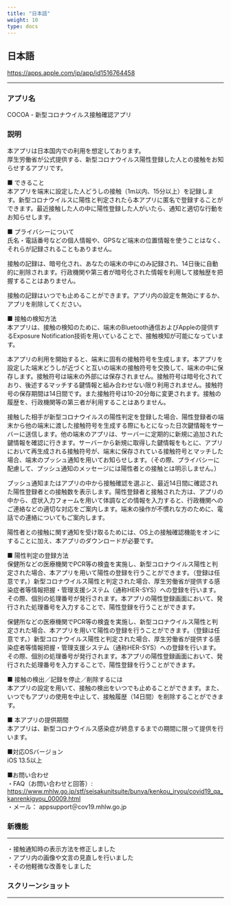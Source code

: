 ```yaml
---
title: "日本語"
weight: 10
type: docs
---
```


## 日本語

https://apps.apple.com/jp/app/id1516764458

----

### アプリ名
COCOA - 新型コロナウイルス接触確認アプリ

### 説明
本アプリは日本国内での利用を想定しております。  
厚生労働省が公式提供する、新型コロナウイルス陽性登録した人との接触をお知らせするアプリです。

■ できること  
本アプリを端末に設定した人どうしの接触（1m以内、15分以上）を記録します。新型コロナウイルスに陽性と判定されたら本アプリに匿名で登録することができます。最近接触した人の中に陽性登録した人がいたら、通知と適切な行動をお知らせします。

■ プライバシーについて  
氏名・電話番号などの個人情報や、GPSなど端末の位置情報を使うことはなく、それらが記録されることもありません。

接触の記録は、暗号化され、あなたの端末の中にのみ記録され、14日後に自動的に削除されます。行政機関や第三者が暗号化された情報を利用して接触歴を把握することはありません。

接触の記録はいつでも止めることができます。アプリ内の設定を無効にするか、アプリを削除してください。

■ 接触の検知方法  
本アプリは、接触の検知のために、端末のBluetooth通信およびAppleの提供するExposure Notification技術を用いていることで、接触検知が可能になっています。

本アプリの利用を開始すると、端末に固有の接触符号を生成します。本アプリを設定した端末どうしが近づくと互いの端末の接触符号を交換して、端末の中に保存します。接触符号は端末の外部には保存されません。接触符号は暗号化されており、後述するマッチする鍵情報と組み合わせない限り利用されません。接触符号の保存期間は14日間です。また接触符号は10-20分毎に変更されます。接触の履歴を、行政機関等の第三者が利用することはありません。

接触した相手が新型コロナウイルスの陽性判定を登録した場合、陽性登録者の端末から他の端末に渡した接触符号を生成する際にもとになった日次鍵情報をサーバーに送信します。他の端末のアプリは、サーバーに定期的に新規に追加された鍵情報を確認に行きます。サーバーから新規に取得した鍵情報をもとに、アプリにおいて再生成される接触符号が、端末に保存されている接触符号とマッチした場合、端末のプッシュ通知を用いてお知らせします。（その際、プライバシーに配慮して、プッシュ通知のメッセージには陽性者との接触とは明示しません。）

プッシュ通知またはアプリの中から接触確認を選ぶと、最近14日間に確認された陽性登録者との接触数を表示します。陽性登録者と接触された方は、アプリの中から、症状入力フォームを用いて体調などの情報を入力すると、行政機関へのご連絡などの適切な対応をご案内します。端末の操作が不慣れな方のために、電話での連絡についてもご案内します。

陽性者との接触に関す通知を受け取るためには、OS上の接触確認機能をオンにすることに加え、本アプリのダウンロードが必要です。

■ 陽性判定の登録方法  
保健所などの医療機関でPCR等の検査を実施し、新型コロナウイルス陽性と判定された場合、本アプリを用いて陽性の登録を行うことができます。（登録は任意です。）新型コロナウイルス陽性と判定された場合、厚生労働省が提供する感染症者等情報把握・管理支援システム（通称HER-SYS）への登録を行います。その際、個別の処理番号が発行されます。本アプリの陽性登録画面において、発行された処理番号を入力することで、陽性登録を行うことができます。

保健所などの医療機関でPCR等の検査を実施し、新型コロナウイルス陽性と判定された場合、本アプリを用いて陽性の登録を行うことができます。（登録は任意です。）新型コロナウイルス陽性と判定された場合、厚生労働省が提供する感染症者等情報把握・管理支援システム（通称HER-SYS）への登録を行います。その際、個別の処理番号が発行されます。本アプリの陽性登録画面において、発行された処理番号を入力することで、陽性登録を行うことができます。


■ 接触の検出／記録を停止／削除するには  
本アプリの設定を用いて、接触の検出をいつでも止めることができます。また、いつでもアプリの使用を中止して、接触履歴（14日間）を削除することができます。

■ 本アプリの提供期間  
本アプリは、新型コロナウイルス感染症が終息するまでの期間に限って提供を行います。

■対応OSバージョン  
iOS 13.5以上

■お問い合わせ  
・FAQ（お問い合わせと回答）: https://www.mhlw.go.jp/stf/seisakunitsuite/bunya/kenkou_iryou/covid19_qa_kanrenkigyou_00009.html  
・メール： appsupport＠cov19.mhlw.go.jp

### 新機能

----

・接触通知時の表示方法を修正しました  
・アプリ内の画像や文言の見直しを行いました  
・その他軽微な改善をしました  

### スクリーンショット

----
